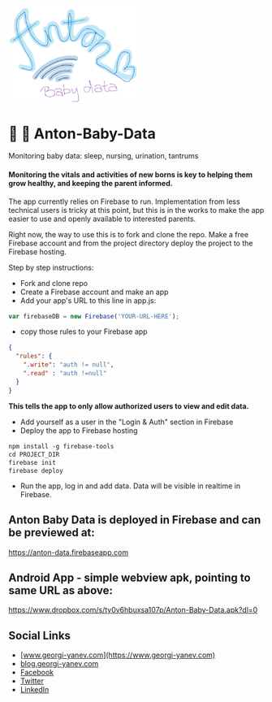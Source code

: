 <img src="public/assets/img/logo.png" width="50%">

# :baby: :baby_bottle: Anton-Baby-Data

Monitoring baby data: sleep, nursing, urination, tantrums

#### Monitoring the vitals and activities of new borns is key to helping them grow healthy, and keeping the parent informed.

The app currently relies on Firebase to run. Implementation from less technical users is tricky at this point, but this is in the works to make the app easier to use and openly available to interested parents.

Right now, the way to use this is to fork and clone the repo. Make a free Firebase account and from the project directory deploy the project to the Firebase hosting.

Step by step instructions:

- Fork and clone repo
- Create a Firebase account and make an app
- Add your app's URL to this line in app.js:

```javascript
var firebaseDB = new Firebase('YOUR-URL-HERE');
```

- copy those rules to your Firebase app

```json
{
  "rules": {
    ".write": "auth != null",
    ".read" : "auth !=null"
  }
}
```

**This tells the app to only allow authorized users to view and edit data.**

- Add yourself as a user in the "Login & Auth" section in Firebase
- Deploy the app to Firebase hosting

```
npm install -g firebase-tools
cd PROJECT_DIR
firebase init
firebase deploy
```

- Run the app, log in and add data. Data will be visible in realtime in Firebase.

## Anton Baby Data is deployed in Firebase and can be previewed at:
https://anton-data.firebaseapp.com

## Android App - simple webview apk, pointing to same URL as above:
https://www.dropbox.com/s/ty0v6hbuxsa107p/Anton-Baby-Data.apk?dl=0

## Social Links

- [www.georgi-yanev.com](https://www.georgi-yanev.com)
- [blog.georgi-yanev.com](https://blog.georgi-yanev.com)
- [Facebook](https://www.facebook.com/jumpalottahigh/)
- [Twitter](https://www.twitter.com/jumpalottahigh/)
- [LinkedIn](https://www.linkedin.com/in/yanevgeorgi/)
